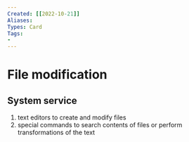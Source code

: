 ```yaml
---
Created: [[2022-10-21]]
Aliases: 
Types: Card
Tags: 
- 
---
```

# File modification
## System service
1. text editors to create and modify files
2. special commands to search contents of files or perform transformations of the text